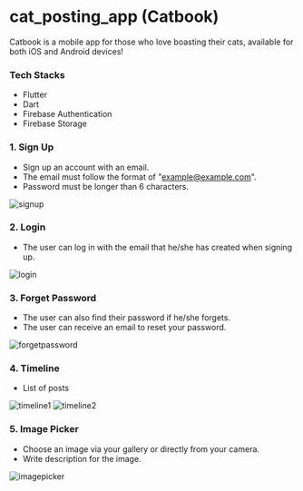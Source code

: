 # cat_posting_app (Catbook)
Catbook is a mobile app for those who love boasting their cats, available for both iOS and Android devices!

### Tech Stacks
* Flutter
* Dart
* Firebase Authentication
* Firebase Storage


### 1. Sign Up
* Sign up an account with an email.
* The email must follow the format of "example@example.com".
* Password must be longer than 6 characters.

![signup](https://user-images.githubusercontent.com/35230852/85854550-72946b80-b769-11ea-9059-3bf4afe846b2.png)



### 2. Login
* The user can log in with the email that he/she has created when signing up.

![login](https://user-images.githubusercontent.com/35230852/85854390-247f6800-b769-11ea-960d-d35aa2ab6123.png)



### 3. Forget Password
* The user can also find their password if he/she forgets.
* The user can receive an email to reset your password.

![forgetpassword](https://user-images.githubusercontent.com/35230852/85854602-893ac280-b769-11ea-9a79-e96e7362f0bc.png)



### 4. Timeline
* List of posts

![timeline1](https://user-images.githubusercontent.com/35230852/85854630-9788de80-b769-11ea-8468-5663bda59cba.png)
![timeline2](https://user-images.githubusercontent.com/35230852/85854653-a5d6fa80-b769-11ea-9c4c-41de29855bd9.png)



### 5. Image Picker
* Choose an image via your gallery or directly from your camera.
* Write description for the image.

![imagepicker](https://user-images.githubusercontent.com/35230852/85854676-b1c2bc80-b769-11ea-87b1-17b4e6e46db5.png)
